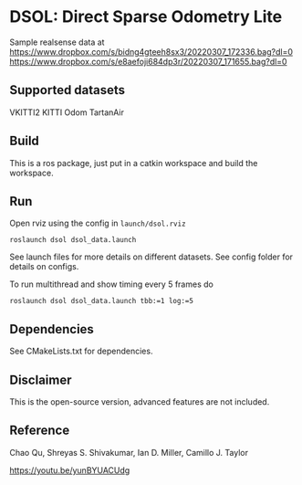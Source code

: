 # DSOL: Direct Sparse Odometry Lite

Sample realsense data at
https://www.dropbox.com/s/bidng4gteeh8sx3/20220307_172336.bag?dl=0
https://www.dropbox.com/s/e8aefoji684dp3r/20220307_171655.bag?dl=0

## Supported datasets

VKITTI2
KITTI Odom
TartanAir

## Build

This is a ros package, just put in a catkin workspace and build the workspace.

## Run
Open rviz using the config in `launch/dsol.rviz`

```
roslaunch dsol dsol_data.launch
```
See launch files for more details on different datasets.
See config folder for details on configs.


To run multithread and show timing every 5 frames do
```
roslaunch dsol dsol_data.launch tbb:=1 log:=5
```

## Dependencies

See CMakeLists.txt for dependencies.

## Disclaimer

This is the open-source version, advanced features are not included.

## Reference

Chao Qu, Shreyas S. Shivakumar, Ian D. Miller, Camillo J. Taylor

https://youtu.be/yunBYUACUdg